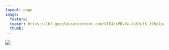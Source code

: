 ```yaml
---
layout: page
image:
  feature:
  teaser: https://lh3.googleusercontent.com/QlE4ksPBVXx-8oSYplK_I9NzJpwma2Y_tFt5nBr9Vrc=w245
  thumb:
---
```


![](https://lh3.googleusercontent.com/uixf13MatuzDC_u_UCrxAw3LYpkymP2l4sZnJR9lBLU=w800)
